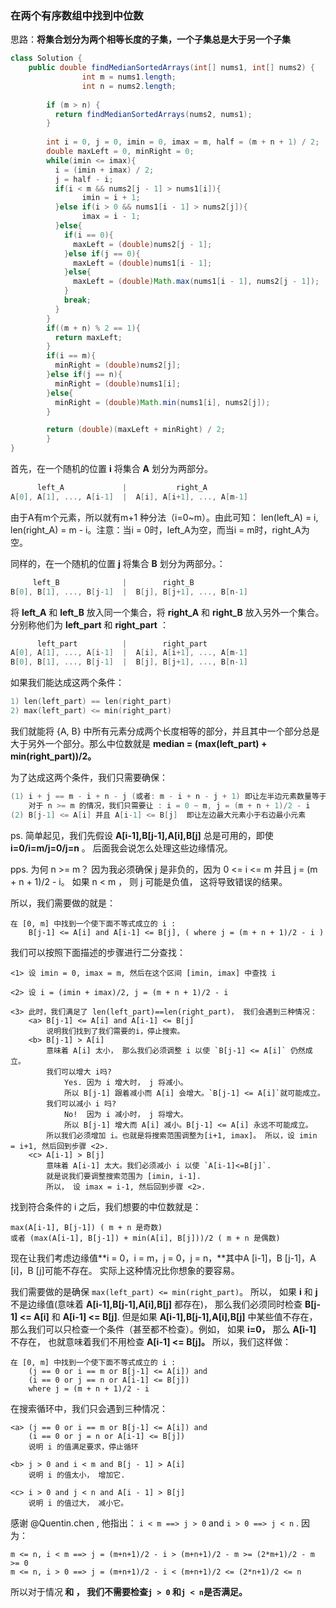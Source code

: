 ### 在两个有序数组中找到中位数

思路：**将集合划分为两个相等长度的子集，一个子集总是大于另一个子集**

```java
class Solution {
    public double findMedianSortedArrays(int[] nums1, int[] nums2) {
				int m = nums1.length;
				int n = nums2.length;
	
        if (m > n) {
          return findMedianSortedArrays(nums2, nums1);
        }
	
        int i = 0, j = 0, imin = 0, imax = m, half = (m + n + 1) / 2;
        double maxLeft = 0, minRight = 0;
        while(imin <= imax){
          i = (imin + imax) / 2;
          j = half - i;
          if(i < m && nums2[j - 1] > nums1[i]){
            	imin = i + 1;
          }else if(i > 0 && nums1[i - 1] > nums2[j]){
            	imax = i - 1;
          }else{
            if(i == 0){
              maxLeft = (double)nums2[j - 1];
            }else if(j == 0){
              maxLeft = (double)nums1[i - 1];
            }else{
              maxLeft = (double)Math.max(nums1[i - 1], nums2[j - 1]);
            }
            break;
          }
        }
        if((m + n) % 2 == 1){
          return maxLeft;
        }
        if(i == m){
          minRight = (double)nums2[j];
        }else if(j == n){
          minRight = (double)nums1[i];
        }else{
          minRight = (double)Math.min(nums1[i], nums2[j]);
        }

        return (double)(maxLeft + minRight) / 2;
		}
}
```





首先，在一个随机的位置 **i** 将集合 **A** 划分为两部分。

```c
      left_A             |           right_A
A[0], A[1], ..., A[i-1]  |  A[i], A[i+1], ..., A[m-1]
```

由于A有m个元素，所以就有m+1 种分法（i=0~m）。由此可知： len(left_A) = i, len(right_A) = m - i。注意：当i = 0时，left_A为空，而当i = m时，right_A为空。



同样的，在一个随机的位置 **j** 将集合 **B** 划分为两部分。：

```c
     left_B              |        right_B
B[0], B[1], ..., B[j-1]  |  B[j], B[j+1], ..., B[n-1]
```



将 **left_A** 和 **left_B** 放入同一个集合，将 **right_A** 和 **right_B** 放入另外一个集合。 分别称他们为 **left_part** 和 **right_part** ：

```c
      left_part          |        right_part
A[0], A[1], ..., A[i-1]  |  A[i], A[i+1], ..., A[m-1]
B[0], B[1], ..., B[j-1]  |  B[j], B[j+1], ..., B[n-1]
```



如果我们能达成这两个条件：

```c
1) len(left_part) == len(right_part)
2) max(left_part) <= min(right_part)
```

我们就能将 {A, B} 中所有元素分成两个长度相等的部分，并且其中一个部分总是大于另外一个部分。那么中位数就是 **median = (max(left_part) + min(right_part))/2。**



为了达成这两个条件，我们只需要确保：

```c
(1) i + j == m - i + n - j (或者: m - i + n - j + 1) 即让左半边元素数量等于与右半边
    对于 n >= m 的情况，我们只需要让 : i = 0 ~ m, j = (m + n + 1)/2 - i
(2) B[j-1] <= A[i] 并且 A[i-1] <= B[j]  即让左边最大元素小于右边最小元素
```



ps. 简单起见，我们先假设 **A[i-1],B[j-1],A[i],B[j]** 总是可用的，即使 **i=0/i=m/j=0/j=n** 。 后面我会说怎么处理这些边缘情况。

pps. 为何 n >= m？ 因为我必须确保 j 是非负的，因为 0 <= i <= m 并且 j = (m + n + 1)/2 - i。 如果 n < m ， 则 j 可能是负值， 这将导致错误的结果。



所以，我们需要做的就是：

```text
在 [0, m] 中找到一个使下面不等式成立的 i :
    B[j-1] <= A[i] and A[i-1] <= B[j], ( where j = (m + n + 1)/2 - i )
```



我们可以按照下面描述的步骤进行二分查找：

```text
<1> 设 imin = 0, imax = m, 然后在这个区间 [imin, imax] 中查找 i

<2> 设 i = (imin + imax)/2, j = (m + n + 1)/2 - i

<3> 此时，我们满足了 len(left_part)==len(right_part)， 我们会遇到三种情况：
    <a> B[j-1] <= A[i] and A[i-1] <= B[j]
        说明我们找到了我们需要的i，停止搜索。
    <b> B[j-1] > A[i]
        意味着 A[i] 太小， 那么我们必须调整 i 以使 `B[j-1] <= A[i]` 仍然成立。
        我们可以增大 i吗?
            Yes. 因为 i 增大时， j 将减小。
            所以 B[j-1] 跟着减小而 A[i] 会增大。`B[j-1] <= A[i]`就可能成立。
        我们可以减小 i 吗?
            No!  因为 i 减小时， j 将增大。
            所以 B[j-1] 增大而 A[i] 减小。B[j-1] <= A[i] 永远不可能成立。
        所以我们必须增加 i。也就是将搜索范围调整为[i+1, imax]。 所以，设 imin = i+1, 然后回到步骤 <2>.
    <c> A[i-1] > B[j]
        意味着 A[i-1] 太大。我们必须减小 i 以使 `A[i-1]<=B[j]`.
        就是说我们要调整搜索范围为 [imin, i-1].
        所以， 设 imax = i-1, 然后回到步骤 <2>.
```



找到符合条件的 i 之后，我们想要的中位数就是：

```text
max(A[i-1], B[j-1]) ( m + n 是奇数)
或者 (max(A[i-1], B[j-1]) + min(A[i], B[j]))/2 ( m + n 是偶数)
```



现在让我们考虑边缘值**i = 0，i = m，j = 0，j = n，**其中A [i-1]，B [j-1]，A [i]，B [j]可能不存在。 实际上这种情况比你想象的要容易。

我们需要做的是确保 `max(left_part) <= min(right_part)`。 所以， 如果 **i** 和 **j** 不是边缘值(意味着 **A[i-1],B[j-1],A[i],B[j]** 都存在)， 那么我们必须同时检查 **B[j-1] <= A[i]** 和 **A[i-1] <= B[j]**. 但是如果 **A[i-1],B[j-1],A[i],B[j]** 中某些值不存在， 那么我们可以只检查一个条件（甚至都不检查）。例如， 如果 **i=0，** 那么 **A[i-1]** 不存在， 也就意味着我们不用检查 **A[i-1] <= B[j]。** 所以，我们这样做：

```text
在 [0, m] 中找到一个使下面不等式成立的 i :
    (j == 0 or i == m or B[j-1] <= A[i]) and
    (i == 0 or j == n or A[i-1] <= B[j])
    where j = (m + n + 1)/2 - i
```



在搜索循环中，我们只会遇到三种情况：

```text
<a> (j == 0 or i == m or B[j-1] <= A[i]) and
    (i == 0 or j = n or A[i-1] <= B[j])
    说明 i 的值满足要求，停止循环

<b> j > 0 and i < m and B[j - 1] > A[i]
    说明 i 的值太小， 增加它.

<c> i > 0 and j < n and A[i - 1] > B[j]
    说明 i 的值过大， 减小它。
```



感谢 @Quentin.chen , 他指出： `i < m ==> j > 0` and `i > 0 ==> j < n` . 因为：

```text
m <= n, i < m ==> j = (m+n+1)/2 - i > (m+n+1)/2 - m >= (2*m+1)/2 - m >= 0    
m <= n, i > 0 ==> j = (m+n+1)/2 - i < (m+n+1)/2 <= (2*n+1)/2 <= n
```

所以对于情况<b> 和 <c>， 我们不需要检查`j > 0` 和`j < n`是否满足。